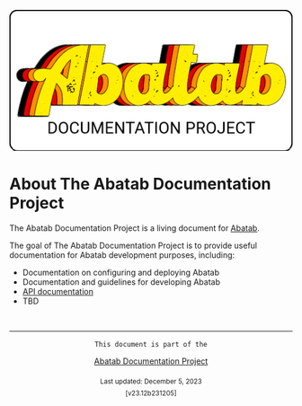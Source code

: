 <!-- This header should be at the top of every Abatab Documentation Project page -->
<div align="center">

![](.github/resources/images/logos/abatab-documentation-project-logo.png)

</div>

# About The Abatab Documentation Project

The Abatab Documentation Project is a living document for [Abatab](https://github.com/spectrum-health-systems/Abatab).

The goal of The Abatab Documentation Project is to provide useful documentation for Abatab development purposes, including:

- Documentation on configuring and deploying Abatab
- Documentation and guidelines for developing Abatab
- [API documentation](https://spectrum-health-systems.github.io/Abatab/)
- TBD

<br>

<!-- This footer should be at the bottom of every Abatab Documentation Project page -->
***

<div align="center">

	This document is part of the
[Abatab Documentation Project](/README.md)<br>
	
<sub>
Last updated: December 5, 2023
<br>
[v23.12b231205]
</sub>
</div>
